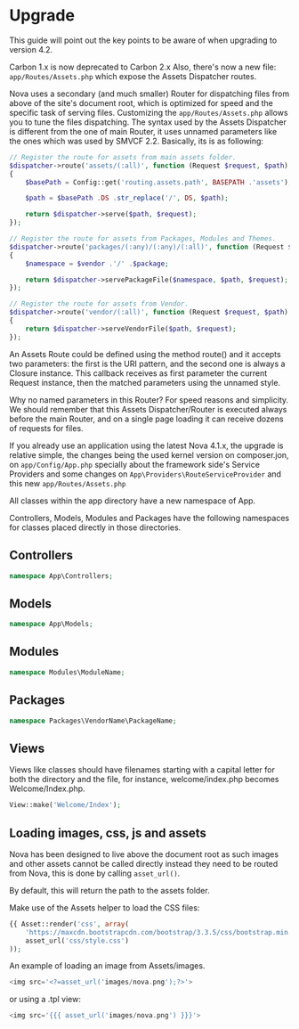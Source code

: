 # Upgrade

This guide will point out the key points to be aware of when upgrading to version 4.2.

Carbon 1.x is now deprecated to Carbon 2.x Also, there's now a new file: `app/Routes/Assets.php` which expose the Assets Dispatcher routes.

Nova uses a secondary (and much smaller) Router for dispatching files from above of the site's document root, which is optimized for speed and the specific task of serving files. Customizing the `app/Routes/Assets.php` allows you to tune the files dispatching. The syntax used by the Assets Dispatcher is different from the one of main Router, it uses unnamed parameters like the ones which was used by SMVCF 2.2. Basically, its is as following:

```php
// Register the route for assets from main assets folder.
$dispatcher->route('assets/(:all)', function (Request $request, $path) use ($dispatcher)
{
    $basePath = Config::get('routing.assets.path', BASEPATH .'assets');

    $path = $basePath .DS .str_replace('/', DS, $path);

    return $dispatcher->serve($path, $request);
});

// Register the route for assets from Packages, Modules and Themes.
$dispatcher->route('packages/(:any)/(:any)/(:all)', function (Request $request, $vendor, $package, $path) use ($dispatcher)
{
    $namespace = $vendor .'/' .$package;

    return $dispatcher->servePackageFile($namespace, $path, $request);
});

// Register the route for assets from Vendor.
$dispatcher->route('vendor/(:all)', function (Request $request, $path) use ($dispatcher)
{
    return $dispatcher->serveVendorFile($path, $request);
});
```

An Assets Route could be defined using the method route() and it accepts two parameters: the first is the URI pattern, and the second one is always a Closure instance. This callback receives as first parameter the current Request instance, then the matched parameters using the unnamed style.

Why no named parameters in this Router? For speed reasons and simplicity. We should remember that this Assets Dispatcher/Router is executed always before the main Router, and on a single page loading it can receive dozens of requests for files.

If you already use an application using the latest Nova 4.1.x, the upgrade is relative simple, the changes being the used kernel version on composer.jon, on `app/Config/App.php` specially about the framework side's Service Providers and some changes on `App\Providers\RouteServiceProvider` and this new `app/Routes/Assets.php`


All classes within the app directory have a new namespace of App.

Controllers, Models, Modules and Packages have the following namespaces for classes placed directly in those directories.

## Controllers

```php
namespace App\Controllers;
```

## Models

```php
namespace App\Models;
```

## Modules

```php
namespace Modules\ModuleName;
```

## Packages

```php
namespace Packages\VendorName\PackageName;
```

## Views

Views like classes should have filenames starting with a capital letter for both the directory and the file, for instance, welcome/index.php becomes Welcome/Index.php.

```php
View::make('Welcome/Index');
```

## Loading images, css, js and assets

Nova has been designed to live above the document root as such images and other assets cannot be called directly instead they need to be routed from Nova, this is done by calling `asset_url()`.

By default, this will return the path to the assets folder.

Make use of the Assets helper to load the CSS files:

```php
{{ Asset::render('css', array(
    'https://maxcdn.bootstrapcdn.com/bootstrap/3.3.5/css/bootstrap.min.css',
    asset_url('css/style.css')
));
```

An example of loading an image from Assets/images.

```php
<img src='<?=asset_url('images/nova.png');?>'>
```

or using a .tpl view:

```php
<img src='{{{ asset_url('images/nova.png') }}}'>
```

